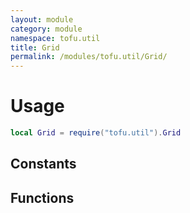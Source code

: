 ```yaml
---
layout: module
category: module
namespace: tofu.util
title: Grid
permalink: /modules/tofu.util/Grid/
---
```

# Usage

```lua
local Grid = require("tofu.util").Grid
```

## Constants

## Functions
